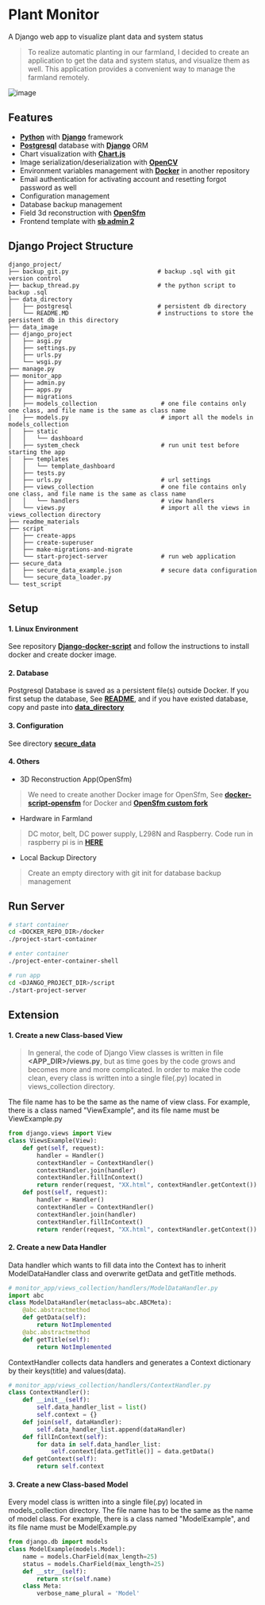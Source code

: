 # Plant Monitor

A Django web app to visualize plant data and system status

> To realize automatic planting in our farmland, I decided to create an application to get the data and system status, and visualize them as well. This application provides a convenient way to manage the farmland remotely.

![image](https://github.com/ArthurWuTW/django-project/blob/develop/readme_materials/1.png)

## Features
- **[Python](https://www.python.org/)** with **[Django](https://www.djangoproject.com/)** framework
- **[Postgresql](https://www.postgresql.org/)** database with **[Django](https://www.djangoproject.com/)** ORM
- Chart visualization with **[Chart.js](https://www.chartjs.org/)**
- Image serialization/deserialization with **[OpenCV](https://opencv.org/)**
- Environment variables management with **[Docker](https://www.docker.com/)** in another repository
- Email authentication for activating account and resetting forgot password as well
- Configuration management
- Database backup management
- Field 3d reconstruction with **[OpenSfm](https://www.opensfm.org/)**
- Frontend template with **[sb admin 2](https://github.com/StartBootstrap/startbootstrap-sb-admin-2)**

## Django Project Structure
```
django_project/
├── backup_git.py                         # backup .sql with git version control
├── backup_thread.py                      # the python script to backup .sql
├── data_directory
│   ├── postgresql                        # persistent db directory              
│   └── README.MD                         # instructions to store the persistent db in this directory
├── data_image
├── django_project
│   ├── asgi.py
│   ├── settings.py                       
│   ├── urls.py
│   └── wsgi.py
├── manage.py
├── monitor_app
│   ├── admin.py
│   ├── apps.py
│   ├── migrations
│   ├── models_collection                  # one file contains only one class, and file name is the same as class name
│   ├── models.py                          # import all the models in models_collection
│   ├── static
│   │   └── dashboard
│   ├── system_check                       # run unit test before starting the app
│   ├── templates
│   │   └── template_dashboard
│   ├── tests.py
│   ├── urls.py                            # url settings
│   ├── views_collection                   # one file contains only one class, and file name is the same as class name
│   │   └── handlers                       # view handlers
│   └── views.py                           # import all the views in views_collection directory
├── readme_materials
├── script
│   ├── create-apps                       
│   ├── create-superuser                   
│   ├── make-migrations-and-migrate
│   └── start-project-server               # run web application
├── secure_data
│   ├── secure_data_example.json           # secure data configuration
│   └── secure_data_loader.py
└── test_script

```

## Setup
#### 1. Linux Environment
See repository **[Django-docker-script](https://github.com/ArthurWuTW/django-docker-script)** and follow the instructions to install docker and create docker image.

#### 2. Database
Postgresql Database is saved as a persistent file(s) outside Docker. If you first setup the database, See **[README](https://github.com/ArthurWuTW/django-project/tree/master/data_directory)**, and if you have existed database, copy and paste into **[data_directory](https://github.com/ArthurWuTW/django-project/tree/master/data_directory)**

#### 3. Configuration
See directory **[secure_data](https://github.com/ArthurWuTW/django-project/tree/master/secure_data)**

#### 4. Others
- 3D Reconstruction App(OpenSfm)
> We need to create another Docker image for OpenSfm, See **[docker-script-opensfm](https://github.com/ArthurWuTW/docker-script-opensfm)** for Docker and **[OpenSfm custom fork](https://github.com/ArthurWuTW/OpenSfM)**

- Hardware in Farmland
> DC motor, belt, DC power supply, L298N and Raspberry. Code run in raspberry pi is in **[HERE](https://github.com/ArthurWuTW/crawler-script)**

- Local Backup Directory
> Create an empty directory with git init for database backup management

## Run Server
```sh
# start container
cd <DOCKER_REPO_DIR>/docker
./project-start-container

# enter container
./project-enter-container-shell

# run app
cd <DJANGO_PROJECT_DIR>/script
./start-project-server
```

## Extension

#### 1. Create a new Class-based View
> In general, the code of Django View classes is written in file <strong><APP_DIR>/views.py</strong>, but as time goes by the code grows and becomes more and more complicated. In order to make the code clean, every class is written into a single file(.py) located in views_collection directory.

The file name has to be the same as the name of view class. For example, there is a class named "ViewExample", and its file name must be ViewExample.py

```py
from django.views import View
class ViewsExample(View):
    def get(self, request):
        handler = Handler()
        contextHandler = ContextHandler()
        contextHandler.join(handler)
        contextHandler.fillInContext()
        return render(request, "XX.html", contextHandler.getContext())
    def post(self, request):
        handler = Handler()
        contextHandler = ContextHandler()
        contextHandler.join(handler)
        contextHandler.fillInContext()
        return render(request, "XX.html", contextHandler.getContext())
```
#### 2. Create a new Data Handler
Data handler which wants to fill data into the Context has to inherit ModelDataHandler class and overwrite getData and getTitle methods.
```py
# monitor_app/views_collection/handlers/ModelDataHandler.py
import abc
class ModelDataHandler(metaclass=abc.ABCMeta):
    @abc.abstractmethod
    def getData(self):
        return NotImplemented
    @abc.abstractmethod
    def getTitle(self):
        return NotImplemented
```
ContextHandler collects data handlers and generates a Context dictionary by their keys(title) and values(data).
```py
# monitor_app/views_collection/handlers/ContextHandler.py
class ContextHandler():
    def __init__(self):
        self.data_handler_list = list()
        self.context = {}
    def join(self, dataHandler):
        self.data_handler_list.append(dataHandler)
    def fillInContext(self):
        for data in self.data_handler_list:
            self.context[data.getTitle()] = data.getData()
    def getContext(self):
        return self.context
```
#### 3. Create a new Class-based Model
Every model class is written into a single file(.py) located in models_collection directory. The file name has to be the same as the name of model class. For example, there is a class named "ModelExample", and its file name must be ModelExample.py

```py
from django.db import models
class ModelExample(models.Model):
    name = models.CharField(max_length=25)
    status = models.CharField(max_length=25)
    def __str__(self):
        return str(self.name)
    class Meta:
        verbose_name_plural = 'Model'
```

